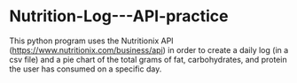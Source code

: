 # Nutrition-Log---API-practice

This python program uses the Nutritionix API (https://www.nutritionix.com/business/api) in order to create a daily log (in a csv file) and a pie chart of the total grams of fat, carbohydrates, and protein the user has consumed on a specific day. 
